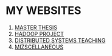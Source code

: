 # MY WEBSITES 

1. [MASTER THESIS](https://andresnamm.github.io/incidentshk/)
2. [HADOOP PROJECT](https://andresnamm.github.io/parallel/)
3. [DISTRIBUTED SYSTEMS TEACHING](https://andresnamm.github.io/DS-teaching/)
4. [MIZSCELLANEOUS](https://andresnamm.github.io/blog/)
